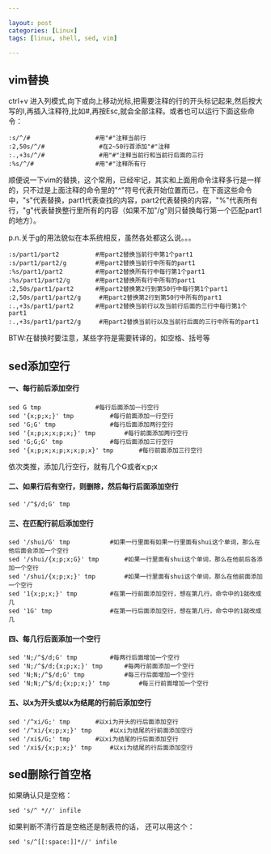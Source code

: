 ```yaml
---

layout: post
categories: [Linux]
tags: [linux, shell, sed, vim]

---
```


## vim替换

ctrl+v 进入列模式,向下或向上移动光标,把需要注释的行的开头标记起来,然后按大写的I,再插入注释符,比如#,再按Esc,就会全部注释。或者也可以运行下面这些命令：

	:s/^/#                  #用"#"注释当前行
	:2,50s/^/#               #在2~50行首添加"#"注释
	:.,+3s/^/#               #用"#"注释当前行和当前行后面的三行
	:%s/^/#                 #用"#"注释所有行


顺便说一下vim的替换，这个常用，已经牢记，其实和上面用命令注释多行是一样的，只不过是上面注释的命令里的"^"符号代表开始位置而已，在下面这些命令中，"s"代表替换，part1代表查找的内容，part2代表替换的内容，"%"代表所有行，"g"代表替换整行里所有的内容（如果不加"/g"则只替换每行第一个匹配part1的地方）。

p.n.关于g的用法貌似在本系统相反，虽然各处都这么说。。。

	:s/part1/part2          #用part2替换当前行中第1个part1
	:s/part1/part2/g        #用part2替换当前行中所有的part1
	:%s/part1/part2         #用part2替换所有行中每行第1个part1
	:%s/part1/part2/g       #用part2替换所有行中所有的part1
	:2,50s/part1/part2      #用part2替换第2行到第50行中每行第1个part1
	:2,50s/part1/part2/g     #用part2替换第2行到第50行中所有的part1
	:.,+3s/part1/part2      #用part2替换当前行以及当前行后面的三行中每行第1个part1
	:.,+3s/part1/part2/g     #用part2替换当前行以及当前行后面的三行中所有的part1

BTW:在替换时要注意，某些字符是需要转译的，如空格、括号等

## sed添加空行

#### 一、每行前后添加空行

	sed G tmp				#每行后面添加一行空行
	sed '{x;p;x;}' tmp			#每行前面添加一行空行
	sed 'G;G' tmp				#每行后面添加两行空行
	sed '{x;p;x;x;p;x;}' tmp		#每行前面添加两行空行
	sed 'G;G;G' tmp				#每行后面添加三行空行
	sed '{x;p;x;x;p;x;x;p;x}' tmp		#每行前面添加三行空行

依次类推，添加几行空行，就有几个G或者x;p;x

#### 二、如果行后有空行，则删除，然后每行后面添加空行

	sed '/^$/d;G' tmp

#### 三、在匹配行前后添加空行

	sed '/shui/G' tmp			#如果一行里面有如果一行里面有shui这个单词，那么在他后面会添加一个空行
	sed '/shui/{x;p;x;G}' tmp		#如果一行里面有shui这个单词，那么在他前后各添加一个空行
	sed '/shui/{x;p;x;}' tmp		#如果一行里面有shui这个单词，那么在他前面添加一个空行
	sed '1{x;p;x;}' tmp			#在第一行前面添加空行，想在第几行，命令中的1就改成几
	sed '1G' tmp				#在第一行后面添加空行，想在第几行，命令中的1就改成几

#### 四、每几行后面添加一个空行

	sed 'N;/^$/d;G' tmp			#每两行后面增加一个空行
	sed 'N;/^$/d;{x;p;x;}' tmp		#每两行前面添加一个空行
	sed 'N;N;/^$/d;G' tmp			#每三行后面增加一个空行
	sed 'N;N;/^$/d;{x;p;x;}' tmp		#每三行前面增加一个空行

#### 五、以x为开头或以x为结尾的行前后添加空行

	sed '/^xi/G;' tmp		#以xi为开头的行后面添加空行
	sed '/^xi/{x;p;x;}' tmp		#以xi为结尾的行前面添加空行
	sed '/xi$/G;' tmp		#以xi为结尾的行后面添加空行
	sed '/xi$/{x;p;x;}' tmp		#以xi为结尾的行后面添加空行

## sed删除行首空格

如果确认只是空格：

	sed 's/^ *//' infile

如果判断不清行首是空格还是制表符的话， 还可以用这个：

	sed 's/^[[:space:]]*//' infile

